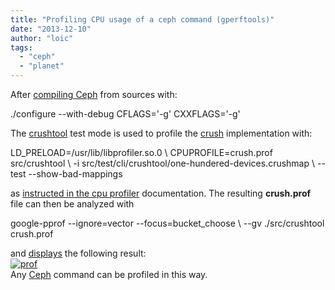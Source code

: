 ```yaml
---
title: "Profiling CPU usage of a ceph command (gperftools)"
date: "2013-12-10"
author: "loic"
tags: 
  - "ceph"
  - "planet"
---
```


After [compiling Ceph](http://ceph.com/docs/master/install/) from sources with:

./configure --with-debug CFLAGS='-g' CXXFLAGS='-g'

The [crushtool](http://ceph.com/docs/master/man/8/crushtool/) test mode is used to profile the [crush](http://ceph.com/papers/weil-crush-sc06.pdf) implementation with:

LD\_PRELOAD=/usr/lib/libprofiler.so.0 \\
CPUPROFILE=crush.prof src/crushtool \\
  -i src/test/cli/crushtool/one-hundered-devices.crushmap \\
  --test --show-bad-mappings

as [instructed in the cpu profiler](http://goog-perftools.sourceforge.net/doc/cpu_profiler.html) documentation. The resulting **crush.prof** file can then be analyzed with

google-pprof --ignore=vector --focus=bucket\_choose \\
  --gv ./src/crushtool crush.prof

and [displays](http://pages.cs.wisc.edu/~ghost/) the following result:  
[![](images/prof-1024x615.png "prof")](http://dachary.org/wp-uploads/2013/12/prof.png)  
Any [Ceph](http://ceph.com/) command can be profiled in this way.
